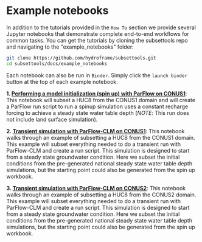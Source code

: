 Example notebooks
=================

In addition to the tutorials provided in the `How To` section we provide several Jupyter notebooks that demonstrate complete end-to-end workflows for common tasks. You can get the tutorials by cloning the subsettools repo and navigating to the "example_notebooks" folder:

```bash
git clone https://github.com/hydroframe/subsettools.git
cd subsettools/docs/example_notebooks
```

Each notebook can also be run in `Binder`. Simply click the `launch binder` button at the top of each example notebook.

**1. [Performing a model initialization (spin up) with ParFlow on CONUS1](https://hydroframesubsettools.readthedocs.io/en/latest/example_notebooks/conus1_subsetting_spinup.html)**: This notebook will subset a HUC8 from the CONUS1 domain and will create a ParFlow run script to run a spinup simulation uses a constant recharge forcing to achieve a steady state water table depth (*NOTE*: This run does not include land surface simulation).

**2. [Transient simulation with ParFlow-CLM on CONUS1](https://hydroframesubsettools.readthedocs.io/en/latest/example_notebooks/conus1_subsetting_transient.html)**: This notebook walks through an example of subsetting a HUC8 from the CONUS1 domain. This example will subset everything needed to do a transient run with ParFlow-CLM and create a run script. This simulation is designed to start from a steady state groundwater condition.  Here we subset the initial conditions from the pre-generated national steady state water table depth simulations, but the starting point could also be generated from the spin up workbook.

**3. [Transient simulation with ParFlow-CLM on CONUS2](https://hydroframesubsettools.readthedocs.io/en/latest/example_notebooks/conus2_subsetting_transient.html)**: This notebook walks through an example of subsetting a HUC8 from the CONUS2 domain. This example will subset everything needed to do a transient run with ParFlow-CLM and create a run script. This simulation is designed to start from a steady state groundwater condition.  Here we subset the initial conditions from the pre-generated national steady state water table depth simulations, but the starting point could also be generated from the spin up workbook.
